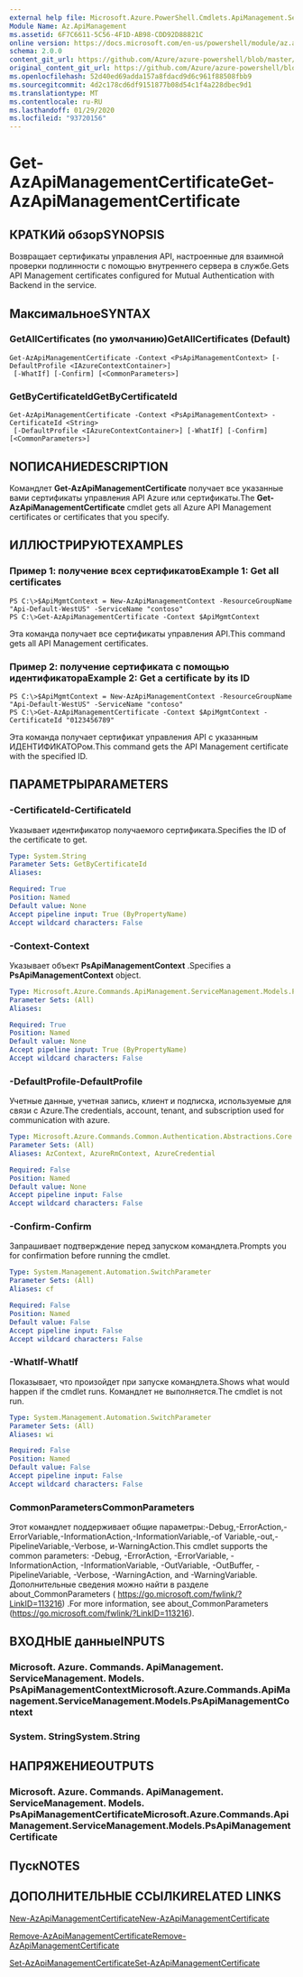 ```yaml
---
external help file: Microsoft.Azure.PowerShell.Cmdlets.ApiManagement.ServiceManagement.dll-Help.xml
Module Name: Az.ApiManagement
ms.assetid: 6F7C6611-5C56-4F1D-AB98-CDD92D88821C
online version: https://docs.microsoft.com/en-us/powershell/module/az.apimanagement/get-azapimanagementcertificate
schema: 2.0.0
content_git_url: https://github.com/Azure/azure-powershell/blob/master/src/ApiManagement/ApiManagement/help/Get-AzApiManagementCertificate.md
original_content_git_url: https://github.com/Azure/azure-powershell/blob/master/src/ApiManagement/ApiManagement/help/Get-AzApiManagementCertificate.md
ms.openlocfilehash: 52d40ed69adda157a8fdacd9d6c961f88508fbb9
ms.sourcegitcommit: 4d2c178cd6df9151877b08d54c1f4a228dbec9d1
ms.translationtype: MT
ms.contentlocale: ru-RU
ms.lasthandoff: 01/29/2020
ms.locfileid: "93720156"
---
```

# <span data-ttu-id="64efd-101">Get-AzApiManagementCertificate</span><span class="sxs-lookup"><span data-stu-id="64efd-101">Get-AzApiManagementCertificate</span></span>

## <span data-ttu-id="64efd-102">КРАТКИй обзор</span><span class="sxs-lookup"><span data-stu-id="64efd-102">SYNOPSIS</span></span>
<span data-ttu-id="64efd-103">Возвращает сертификаты управления API, настроенные для взаимной проверки подлинности с помощью внутреннего сервера в службе.</span><span class="sxs-lookup"><span data-stu-id="64efd-103">Gets API Management certificates configured for Mutual Authentication with Backend in the service.</span></span>

## <span data-ttu-id="64efd-104">Максимальное</span><span class="sxs-lookup"><span data-stu-id="64efd-104">SYNTAX</span></span>

### <span data-ttu-id="64efd-105">GetAllCertificates (по умолчанию)</span><span class="sxs-lookup"><span data-stu-id="64efd-105">GetAllCertificates (Default)</span></span>
```
Get-AzApiManagementCertificate -Context <PsApiManagementContext> [-DefaultProfile <IAzureContextContainer>]
 [-WhatIf] [-Confirm] [<CommonParameters>]
```

### <span data-ttu-id="64efd-106">GetByCertificateId</span><span class="sxs-lookup"><span data-stu-id="64efd-106">GetByCertificateId</span></span>
```
Get-AzApiManagementCertificate -Context <PsApiManagementContext> -CertificateId <String>
 [-DefaultProfile <IAzureContextContainer>] [-WhatIf] [-Confirm] [<CommonParameters>]
```

## <span data-ttu-id="64efd-107">NОПИСАНИЕ</span><span class="sxs-lookup"><span data-stu-id="64efd-107">DESCRIPTION</span></span>
<span data-ttu-id="64efd-108">Командлет **Get-AzApiManagementCertificate** получает все указанные вами сертификаты управления API Azure или сертификаты.</span><span class="sxs-lookup"><span data-stu-id="64efd-108">The **Get-AzApiManagementCertificate** cmdlet gets all Azure API Management certificates or certificates that you specify.</span></span>

## <span data-ttu-id="64efd-109">ИЛЛЮСТРИРУЮТ</span><span class="sxs-lookup"><span data-stu-id="64efd-109">EXAMPLES</span></span>

### <span data-ttu-id="64efd-110">Пример 1: получение всех сертификатов</span><span class="sxs-lookup"><span data-stu-id="64efd-110">Example 1: Get all certificates</span></span>
```
PS C:\>$ApiMgmtContext = New-AzApiManagementContext -ResourceGroupName "Api-Default-WestUS" -ServiceName "contoso"
PS C:\>Get-AzApiManagementCertificate -Context $ApiMgmtContext
```

<span data-ttu-id="64efd-111">Эта команда получает все сертификаты управления API.</span><span class="sxs-lookup"><span data-stu-id="64efd-111">This command gets all API Management certificates.</span></span>

### <span data-ttu-id="64efd-112">Пример 2: получение сертификата с помощью идентификатора</span><span class="sxs-lookup"><span data-stu-id="64efd-112">Example 2: Get a certificate by its ID</span></span>
```
PS C:\>$ApiMgmtContext = New-AzApiManagementContext -ResourceGroupName "Api-Default-WestUS" -ServiceName "contoso"
PS C:\>Get-AzApiManagementCertificate -Context $ApiMgmtContext -CertificateId "0123456789"
```

<span data-ttu-id="64efd-113">Эта команда получает сертификат управления API с указанным ИДЕНТИФИКАТОРом.</span><span class="sxs-lookup"><span data-stu-id="64efd-113">This command gets the API Management certificate with the specified ID.</span></span>

## <span data-ttu-id="64efd-114">ПАРАМЕТРЫ</span><span class="sxs-lookup"><span data-stu-id="64efd-114">PARAMETERS</span></span>

### <span data-ttu-id="64efd-115">-CertificateId</span><span class="sxs-lookup"><span data-stu-id="64efd-115">-CertificateId</span></span>
<span data-ttu-id="64efd-116">Указывает идентификатор получаемого сертификата.</span><span class="sxs-lookup"><span data-stu-id="64efd-116">Specifies the ID of the certificate to get.</span></span>

```yaml
Type: System.String
Parameter Sets: GetByCertificateId
Aliases:

Required: True
Position: Named
Default value: None
Accept pipeline input: True (ByPropertyName)
Accept wildcard characters: False
```

### <span data-ttu-id="64efd-117">-Context</span><span class="sxs-lookup"><span data-stu-id="64efd-117">-Context</span></span>
<span data-ttu-id="64efd-118">Указывает объект **PsApiManagementContext** .</span><span class="sxs-lookup"><span data-stu-id="64efd-118">Specifies a **PsApiManagementContext** object.</span></span>

```yaml
Type: Microsoft.Azure.Commands.ApiManagement.ServiceManagement.Models.PsApiManagementContext
Parameter Sets: (All)
Aliases:

Required: True
Position: Named
Default value: None
Accept pipeline input: True (ByPropertyName)
Accept wildcard characters: False
```

### <span data-ttu-id="64efd-119">-DefaultProfile</span><span class="sxs-lookup"><span data-stu-id="64efd-119">-DefaultProfile</span></span>
<span data-ttu-id="64efd-120">Учетные данные, учетная запись, клиент и подписка, используемые для связи с Azure.</span><span class="sxs-lookup"><span data-stu-id="64efd-120">The credentials, account, tenant, and subscription used for communication with azure.</span></span>

```yaml
Type: Microsoft.Azure.Commands.Common.Authentication.Abstractions.Core.IAzureContextContainer
Parameter Sets: (All)
Aliases: AzContext, AzureRmContext, AzureCredential

Required: False
Position: Named
Default value: None
Accept pipeline input: False
Accept wildcard characters: False
```

### <span data-ttu-id="64efd-121">-Confirm</span><span class="sxs-lookup"><span data-stu-id="64efd-121">-Confirm</span></span>
<span data-ttu-id="64efd-122">Запрашивает подтверждение перед запуском командлета.</span><span class="sxs-lookup"><span data-stu-id="64efd-122">Prompts you for confirmation before running the cmdlet.</span></span>

```yaml
Type: System.Management.Automation.SwitchParameter
Parameter Sets: (All)
Aliases: cf

Required: False
Position: Named
Default value: False
Accept pipeline input: False
Accept wildcard characters: False
```

### <span data-ttu-id="64efd-123">-WhatIf</span><span class="sxs-lookup"><span data-stu-id="64efd-123">-WhatIf</span></span>
<span data-ttu-id="64efd-124">Показывает, что произойдет при запуске командлета.</span><span class="sxs-lookup"><span data-stu-id="64efd-124">Shows what would happen if the cmdlet runs.</span></span>
<span data-ttu-id="64efd-125">Командлет не выполняется.</span><span class="sxs-lookup"><span data-stu-id="64efd-125">The cmdlet is not run.</span></span>

```yaml
Type: System.Management.Automation.SwitchParameter
Parameter Sets: (All)
Aliases: wi

Required: False
Position: Named
Default value: False
Accept pipeline input: False
Accept wildcard characters: False
```

### <span data-ttu-id="64efd-126">CommonParameters</span><span class="sxs-lookup"><span data-stu-id="64efd-126">CommonParameters</span></span>
<span data-ttu-id="64efd-127">Этот командлет поддерживает общие параметры:-Debug,-ErrorAction,-ErrorVariable,-InformationAction,-InformationVariable,-of Variable,-out,-PipelineVariable,-Verbose, и-WarningAction.</span><span class="sxs-lookup"><span data-stu-id="64efd-127">This cmdlet supports the common parameters: -Debug, -ErrorAction, -ErrorVariable, -InformationAction, -InformationVariable, -OutVariable, -OutBuffer, -PipelineVariable, -Verbose, -WarningAction, and -WarningVariable.</span></span> <span data-ttu-id="64efd-128">Дополнительные сведения можно найти в разделе about_CommonParameters ( https://go.microsoft.com/fwlink/?LinkID=113216) .</span><span class="sxs-lookup"><span data-stu-id="64efd-128">For more information, see about_CommonParameters (https://go.microsoft.com/fwlink/?LinkID=113216).</span></span>

## <span data-ttu-id="64efd-129">ВХОДНЫЕ данные</span><span class="sxs-lookup"><span data-stu-id="64efd-129">INPUTS</span></span>

### <span data-ttu-id="64efd-130">Microsoft. Azure. Commands. ApiManagement. ServiceManagement. Models. PsApiManagementContext</span><span class="sxs-lookup"><span data-stu-id="64efd-130">Microsoft.Azure.Commands.ApiManagement.ServiceManagement.Models.PsApiManagementContext</span></span>

### <span data-ttu-id="64efd-131">System. String</span><span class="sxs-lookup"><span data-stu-id="64efd-131">System.String</span></span>

## <span data-ttu-id="64efd-132">НАПРЯЖЕНИЕ</span><span class="sxs-lookup"><span data-stu-id="64efd-132">OUTPUTS</span></span>

### <span data-ttu-id="64efd-133">Microsoft. Azure. Commands. ApiManagement. ServiceManagement. Models. PsApiManagementCertificate</span><span class="sxs-lookup"><span data-stu-id="64efd-133">Microsoft.Azure.Commands.ApiManagement.ServiceManagement.Models.PsApiManagementCertificate</span></span>

## <span data-ttu-id="64efd-134">Пуск</span><span class="sxs-lookup"><span data-stu-id="64efd-134">NOTES</span></span>

## <span data-ttu-id="64efd-135">ДОПОЛНИТЕЛЬНЫЕ ССЫЛКИ</span><span class="sxs-lookup"><span data-stu-id="64efd-135">RELATED LINKS</span></span>

[<span data-ttu-id="64efd-136">New-AzApiManagementCertificate</span><span class="sxs-lookup"><span data-stu-id="64efd-136">New-AzApiManagementCertificate</span></span>](./New-AzApiManagementCertificate.md)

[<span data-ttu-id="64efd-137">Remove-AzApiManagementCertificate</span><span class="sxs-lookup"><span data-stu-id="64efd-137">Remove-AzApiManagementCertificate</span></span>](./Remove-AzApiManagementCertificate.md)

[<span data-ttu-id="64efd-138">Set-AzApiManagementCertificate</span><span class="sxs-lookup"><span data-stu-id="64efd-138">Set-AzApiManagementCertificate</span></span>](./Set-AzApiManagementCertificate.md)


